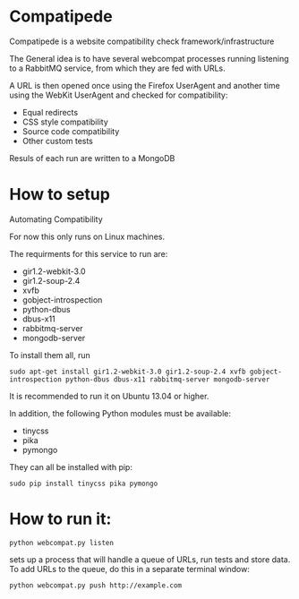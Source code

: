 Compatipede
=========

Compatipede is a website compatibility check framework/infrastructure

The General idea is to have several webcompat processes running listening to
a RabbitMQ service, from which they are fed with URLs.

A URL is then opened once using the Firefox UserAgent and another time using the
WebKit UserAgent and checked for compatibility:
- Equal redirects
- CSS style compatibility
- Source code compatibility
- Other custom tests

Resuls of each run are written to a MongoDB


How to setup
============
Automating Compatibility

For now this only runs on Linux machines.

The requirments for this service to run are:

- gir1.2-webkit-3.0
- gir1.2-soup-2.4
- xvfb
- gobject-introspection
- python-dbus
- dbus-x11
- rabbitmq-server
- mongodb-server

To install them all, run

    sudo apt-get install gir1.2-webkit-3.0 gir1.2-soup-2.4 xvfb gobject-introspection python-dbus dbus-x11 rabbitmq-server mongodb-server

It is recommended to run it on Ubuntu 13.04 or higher.

In addition, the following Python modules must be available:
- tinycss
- pika
- pymongo

They can all be installed with pip:

    sudo pip install tinycss pika pymongo


How to run it:
==============

    python webcompat.py listen

sets up a process that will handle a queue of URLs, run tests and store data.
To add URLs to the queue, do this in a separate terminal window:

    python webcompat.py push http://example.com
